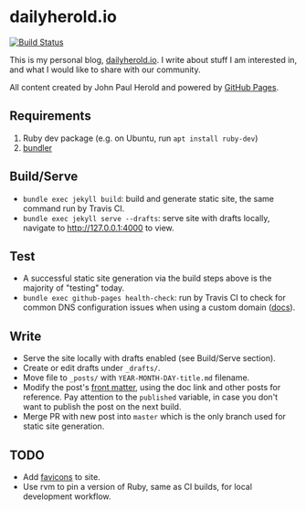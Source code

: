 dailyherold.io
===========

[![Build Status](https://travis-ci.org/dailyherold/dailyherold.github.io.svg?branch=master)](https://travis-ci.org/dailyherold/dailyherold.github.io)

This is my personal blog, [dailyherold.io](https://dailyherold.io). I write about stuff I am interested in, and what I would like to share with our community.

All content created by John Paul Herold and powered by [GitHub Pages](https://pages.github.com/).

## Requirements

1. Ruby dev package (e.g. on Ubuntu, run `apt install ruby-dev`)
2. [bundler](https://bundler.io/)

## Build/Serve

- `bundle exec jekyll build`: build and generate static site, the same command run by Travis CI.
- `bundle exec jekyll serve --drafts`: serve site with drafts locally, navigate to http://127.0.0.1:4000 to view.

## Test

- A successful static site generation via the build steps above is the majority of "testing" today.
- `bundle exec github-pages health-check`: run by Travis CI to check for common DNS configuration issues when using a custom domain ([docs](https://github.com/github/pages-gem#health-check)).

## Write

- Serve the site locally with drafts enabled (see Build/Serve section).
- Create or edit drafts under `_drafts/`.
- Move file to `_posts/` with `YEAR-MONTH-DAY-title.md` filename.
- Modify the post's [front matter](https://jekyllrb.com/docs/front-matter/), using the doc link and other posts for reference. Pay attention to the `published` variable, in case you don't want to publish the post on the next build.
- Merge PR with new post into `master` which is the only branch used for static site generation.

## TODO

- Add [favicons](https://github.com/mmistakes/minimal-mistakes/issues/949) to site.
- Use rvm to pin a version of Ruby, same as CI builds, for local development workflow.
